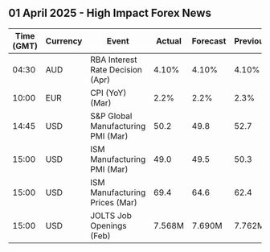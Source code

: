 ## 01 April 2025 - High Impact Forex News

| Time (GMT) | Currency | Event | Actual | Forecast | Previous |
|------|----------|-------|--------|----------|----------|
| 04:30 | AUD | RBA Interest Rate Decision (Apr) | 4.10% | 4.10% | 4.10% |
| 10:00 | EUR | CPI (YoY) (Mar) | 2.2% | 2.2% | 2.3% |
| 14:45 | USD | S&P Global Manufacturing PMI (Mar) | 50.2 | 49.8 | 52.7 |
| 15:00 | USD | ISM Manufacturing PMI (Mar) | 49.0 | 49.5 | 50.3 |
| 15:00 | USD | ISM Manufacturing Prices (Mar) | 69.4 | 64.6 | 62.4 |
| 15:00 | USD | JOLTS Job Openings (Feb) | 7.568M | 7.690M | 7.762M |
